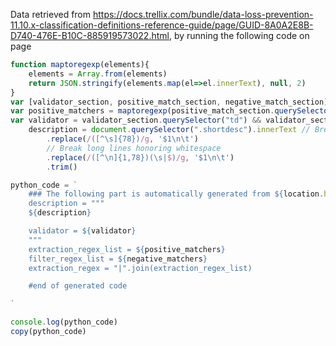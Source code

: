 Data retrieved from https://docs.trellix.com/bundle/data-loss-prevention-11.10.x-classification-definitions-reference-guide/page/GUID-8A0A2E8B-D740-476E-B10C-885919573022.html, by running the following code on page

```js
function maptoregexp(elements){
    elements = Array.from(elements)
    return JSON.stringify(elements.map(el=>el.innerText), null, 2)
}
var [validator_section, positive_match_section, negative_match_section] = document.querySelectorAll("section.section")
var positive_matchers = maptoregexp(positive_match_section.querySelectorAll("code")), negative_matchers = maptoregexp(negative_match_section.querySelectorAll("code"))
var validator = validator_section.querySelector("td") && validator_section.querySelector("td").innerText, 
    description = document.querySelector(".shortdesc").innerText // Break long words at exactly 78 characters
        .replace(/([^\s]{78})/g, '$1\n\t')
        // Break long lines honoring whitespace
        .replace(/([^\n]{1,78})(\s|$)/g, '$1\n\t')
        .trim()

python_code = `
    ### The following part is automatically generated from ${location.href}
    description = """
    ${description}

    validator = ${validator}
    """
    extraction_regex_list = ${positive_matchers}
    filter_regex_list = ${negative_matchers}
    extraction_regex = "|".join(extraction_regex_list)

    #end of generated code

`

console.log(python_code)
copy(python_code)
```